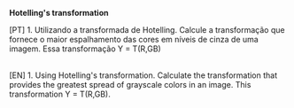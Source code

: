**Hotelling's transformation**

<justify>
[PT] 1. Utilizando a transformada de Hotelling. Calcule a transformação que fornece o maior espalhamento das cores em níveis de cinza de uma imagem. Essa transformação Y = T(R,GB)
<br/> <br/>
  
[EN] 1. Using Hotelling's transformation. Calculate the transformation that provides the greatest spread of grayscale colors in an image. This transformation Y = T(R,GB).
</justify>
